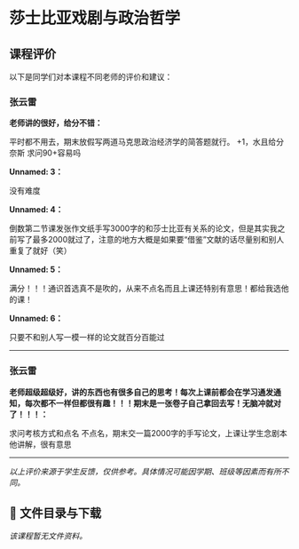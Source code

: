 # 莎士比亚戏剧与政治哲学

## 课程评价

以下是同学们对本课程不同老师的评价和建议：

### 张云雷

**老师讲的很好，给分不错：**

平时都不用去，期末放假写两道马克思政治经济学的简答题就行。 +1，水且给分奈斯       求问90+容易吗

**Unnamed: 3：**

没有难度

**Unnamed: 4：**

倒数第二节课发张作文纸手写3000字的和莎士比亚有关系的论文，但是其实我之前写了最多2000就过了，注意的地方大概是如果要“借鉴”文献的话尽量别和别人重复了就好（笑）

**Unnamed: 5：**

满分！！！通识首选真不是吹的，从来不点名而且上课还特别有意思！都给我选他的课！

**Unnamed: 6：**

只要不和别人写一模一样的论文就百分百能过

---

### 张云雷

**老师超级超级好，讲的东西也有很多自己的思考！每次上课前都会在学习通发通知，每次都不一样但都很有趣！！！期末是一张卷子自己拿回去写！无脑冲就对了！！！：**

求问考核方式和点名   不点名，期末交一篇2000字的手写论文，上课让学生念剧本他讲解，很有意思

---

*以上评价来源于学生反馈，仅供参考。具体情况可能因学期、班级等因素而有所不同。*
## 📄 文件目录与下载

_该课程暂无文件资料。_
